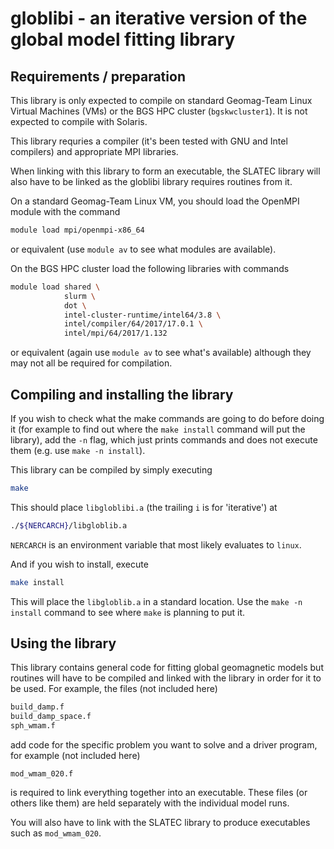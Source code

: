 # globlibi - an iterative version of the global model fitting library

## Requirements / preparation

This library is only expected to compile on standard Geomag-Team
Linux Virtual Machines (VMs) or the BGS HPC cluster (`bgskwcluster1`).
It is not expected to compile with Solaris.

This library requries a compiler (it's been tested with GNU and
Intel compilers) and appropriate MPI libraries.

When linking with this library to form an executable, the SLATEC
library will also have to be linked as the globlibi library requires
routines from it.

On a standard Geomag-Team Linux VM, you should load the OpenMPI
module with the command

```bash
module load mpi/openmpi-x86_64
```

or equivalent (use `module av` to see what modules are available).

On the BGS HPC cluster load the following libraries with commands

```bash
module load shared \
            slurm \
            dot \
            intel-cluster-runtime/intel64/3.8 \
            intel/compiler/64/2017/17.0.1 \
            intel/mpi/64/2017/1.132
```

or equivalent (again use `module av` to see what's available)
although they may not all be required for compilation.

## Compiling and installing the library

If you wish to check what the make commands are going to do
before doing it (for example to find out where the `make install`
command will put the library), add the `-n` flag, which just prints
commands and does not execute them (e.g. use `make -n install`).

This library can be compiled by simply executing

```bash
make
```

This should place `libgloblibi.a` (the trailing `i` is for
'iterative') at

```bash
./${NERCARCH}/libgloblib.a
```

`NERCARCH` is an environment variable that most likely evaluates
to `linux`.

And if you wish to install, execute

```bash
make install
```

This will place the `libgloblib.a` in a standard location.  Use
the `make -n install` command to see where `make` is planning to
put it.

## Using the library

This library contains general code for fitting global geomagnetic
models but routines will have to be compiled and linked with the
library in order for it to be used.  For example, the files
(not included here)
```bash
build_damp.f
build_damp_space.f
sph_wmam.f
```

add code for the specific problem you want to solve and a driver
program, for example (not included here)

```
mod_wmam_020.f
```

is required to link everything together into an executable.
These files (or others like them) are held separately with the
individual model runs.

You will also have to link with the SLATEC library to produce
executables such as `mod_wmam_020`.
